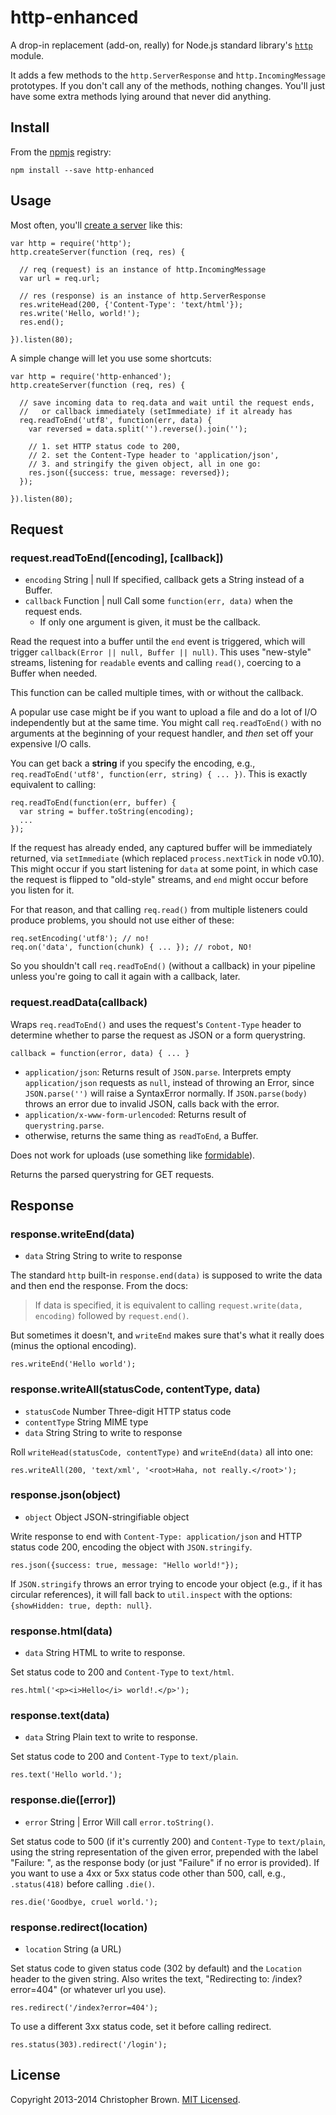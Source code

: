 # http-enhanced

A drop-in replacement (add-on, really) for Node.js standard library's
[`http`](http://nodejs.org/api/http.html) module.

It adds a few methods to the `http.ServerResponse` and `http.IncomingMessage`
prototypes. If you don't call any of the methods, nothing changes. You'll just
have some extra methods lying around that never did anything.


## Install

From the [npmjs](https://npmjs.org/) registry:

    npm install --save http-enhanced


## Usage

Most often, you'll [create a server](http://nodejs.org/api/http.html#http_event_request)
like this:

    var http = require('http');
    http.createServer(function (req, res) {

      // req (request) is an instance of http.IncomingMessage
      var url = req.url;

      // res (response) is an instance of http.ServerResponse
      res.writeHead(200, {'Content-Type': 'text/html'});
      res.write('Hello, world!');
      res.end();

    }).listen(80);

A simple change will let you use some shortcuts:

    var http = require('http-enhanced');
    http.createServer(function (req, res) {

      // save incoming data to req.data and wait until the request ends,
      //   or callback immediately (setImmediate) if it already has
      req.readToEnd('utf8', function(err, data) {
        var reversed = data.split('').reverse().join('');

        // 1. set HTTP status code to 200,
        // 2. set the Content-Type header to 'application/json',
        // 3. and stringify the given object, all in one go:
        res.json({success: true, message: reversed});
      });

    }).listen(80);


## Request

### request.readToEnd([encoding], [callback])

* `encoding` String | null If specified, callback gets a String instead of a Buffer.
* `callback` Function | null Call some `function(err, data)` when the request ends.
    * If only one argument is given, it must be the callback.

Read the request into a buffer until the `end` event is triggered, which will
trigger `callback(Error || null, Buffer || null)`. This uses "new-style"
streams, listening for `readable` events and calling `read()`, coercing to a
Buffer when needed.

This function can be called multiple times, with or without the callback.

A popular use case might be if you want to upload a file and do a lot of I/O
independently but at the same time. You might call `req.readToEnd()` with no
arguments at the beginning of your request handler, and _then_ set off your
expensive I/O calls.

You can get back a **string** if you specify the encoding, e.g.,
`req.readToEnd('utf8', function(err, string) { ... })`. This is exactly
equivalent to calling:

    req.readToEnd(function(err, buffer) {
      var string = buffer.toString(encoding);
      ...
    });

If the request has already ended, any captured buffer will be immediately
returned, via `setImmediate` (which replaced `process.nextTick` in node v0.10).
This might occur if you start listening for `data` at some point, in which
case the request is flipped to "old-style" streams, and `end` might occur
before you listen for it.

For that reason, and that calling `req.read()` from multiple listeners could
produce problems, you should not use either of these:

    req.setEncoding('utf8'); // no!
    req.on('data', function(chunk) { ... }); // robot, NO!

So you shouldn't call `req.readToEnd()` (without a callback) in your pipeline
unless you're going to call it again with a callback, later.

### request.readData(callback)

Wraps `req.readToEnd()` and uses the request's `Content-Type` header to determine whether to parse the request as JSON or a form querystring.

    callback = function(error, data) { ... }

- `application/json`: Returns result of `JSON.parse`. Interprets empty `application/json` requests as `null`, instead of throwing an Error, since `JSON.parse('')` will raise a SyntaxError normally. If `JSON.parse(body)` throws an error due to invalid JSON, calls back with the error.
- `application/x-www-form-urlencoded`: Returns result of `querystring.parse`.
- otherwise, returns the same thing as `readToEnd`, a Buffer.

Does not work for uploads (use something like [formidable](https://github.com/felixge/node-formidable)).

Returns the parsed querystring for GET requests.


## Response

### response.writeEnd(data)

* `data` String String to write to response

The standard `http` built-in `response.end(data)` is supposed to write the
data and then end the response. From the docs:

> If data is specified, it is equivalent to calling
> `request.write(data, encoding)` followed by `request.end()`.

But sometimes it doesn't, and `writeEnd` makes sure that's what it really does
(minus the optional encoding).

    res.writeEnd('Hello world');

### response.writeAll(statusCode, contentType, data)

* `statusCode` Number Three-digit HTTP status code
* `contentType` String MIME type
* `data` String String to write to response

Roll `writeHead(statusCode, contentType)` and `writeEnd(data)` all into one:

    res.writeAll(200, 'text/xml', '<root>Haha, not really.</root>');

### response.json(object)

* `object` Object JSON-stringifiable object

Write response to end with `Content-Type: application/json` and HTTP status
code 200, encoding the object with `JSON.stringify`.

    res.json({success: true, message: "Hello world!"});

If `JSON.stringify` throws an error trying to encode your object (e.g., if it
has circular references), it will fall back to `util.inspect` with the options:
`{showHidden: true, depth: null}`.

### response.html(data)

* `data` String HTML to write to response.

Set status code to 200 and `Content-Type` to `text/html`.

    res.html('<p><i>Hello</i> world!.</p>');

### response.text(data)

* `data` String Plain text to write to response.

Set status code to 200 and `Content-Type` to `text/plain`.

    res.text('Hello world.');

### response.die([error])

* `error` String | Error Will call `error.toString()`.

Set status code to 500 (if it's currently 200) and `Content-Type` to
`text/plain`, using the string representation of the given error, prepended
with the label "Failure: ", as the response body (or just "Failure" if no
error is provided). If you want to use a 4xx or 5xx status code other than
500, call, e.g., `.status(418)` before calling `.die()`.

    res.die('Goodbye, cruel world.');

### response.redirect(location)

* `location` String (a URL)

Set status code to given status code (302 by default) and the `Location`
header to the given string. Also writes the text,
"Redirecting to: /index?error=404" (or whatever url you use).

    res.redirect('/index?error=404');

To use a different 3xx status code, set it before calling redirect.

    res.status(303).redirect('/login');

## License

Copyright 2013-2014 Christopher Brown. [MIT Licensed](http://opensource.org/licenses/MIT).
